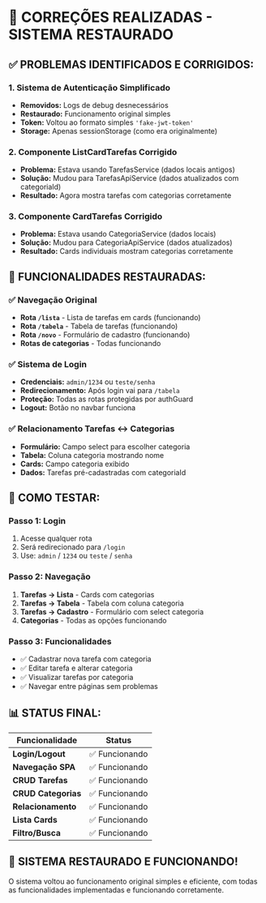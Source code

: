 # 🔧 CORREÇÕES REALIZADAS - SISTEMA RESTAURADO

## ✅ **PROBLEMAS IDENTIFICADOS E CORRIGIDOS:**

### **1. Sistema de Autenticação Simplificado**
- **Removidos:** Logs de debug desnecessários
- **Restaurado:** Funcionamento original simples
- **Token:** Voltou ao formato simples `'fake-jwt-token'`
- **Storage:** Apenas sessionStorage (como era originalmente)

### **2. Componente ListCardTarefas Corrigido**
- **Problema:** Estava usando TarefasService (dados locais antigos)
- **Solução:** Mudou para TarefasApiService (dados atualizados com categoriaId)
- **Resultado:** Agora mostra tarefas com categorias corretamente

### **3. Componente CardTarefas Corrigido**
- **Problema:** Estava usando CategoriaService (dados locais)
- **Solução:** Mudou para CategoriaApiService (dados atualizados)
- **Resultado:** Cards individuais mostram categorias corretamente

## 🎯 **FUNCIONALIDADES RESTAURADAS:**

### ✅ **Navegação Original**
- **Rota `/lista`** - Lista de tarefas em cards (funcionando)
- **Rota `/tabela`** - Tabela de tarefas (funcionando)
- **Rota `/novo`** - Formulário de cadastro (funcionando)
- **Rotas de categorias** - Todas funcionando

### ✅ **Sistema de Login**
- **Credenciais:** `admin/1234` ou `teste/senha`
- **Redirecionamento:** Após login vai para `/tabela`
- **Proteção:** Todas as rotas protegidas por authGuard
- **Logout:** Botão no navbar funciona

### ✅ **Relacionamento Tarefas ↔ Categorias**
- **Formulário:** Campo select para escolher categoria
- **Tabela:** Coluna categoria mostrando nome
- **Cards:** Campo categoria exibido
- **Dados:** Tarefas pré-cadastradas com categoriaId

## 🚀 **COMO TESTAR:**

### **Passo 1: Login**
1. Acesse qualquer rota
2. Será redirecionado para `/login`
3. Use: `admin` / `1234` ou `teste` / `senha`

### **Passo 2: Navegação**
1. **Tarefas → Lista** - Cards com categorias
2. **Tarefas → Tabela** - Tabela com coluna categoria
3. **Tarefas → Cadastro** - Formulário com select categoria
4. **Categorias** - Todas as opções funcionando

### **Passo 3: Funcionalidades**
- ✅ Cadastrar nova tarefa com categoria
- ✅ Editar tarefa e alterar categoria
- ✅ Visualizar tarefas por categoria
- ✅ Navegar entre páginas sem problemas

## 📊 **STATUS FINAL:**

| Funcionalidade | Status |
|----------------|--------|
| **Login/Logout** | ✅ Funcionando |
| **Navegação SPA** | ✅ Funcionando |
| **CRUD Tarefas** | ✅ Funcionando |
| **CRUD Categorias** | ✅ Funcionando |
| **Relacionamento** | ✅ Funcionando |
| **Lista Cards** | ✅ Funcionando |
| **Filtro/Busca** | ✅ Funcionando |

## 🎉 **SISTEMA RESTAURADO E FUNCIONANDO!**

O sistema voltou ao funcionamento original simples e eficiente, com todas as funcionalidades implementadas e funcionando corretamente.
